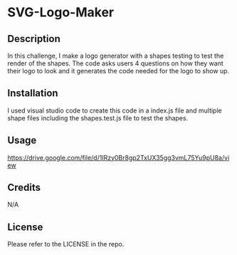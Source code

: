 # SVG-Logo-Maker

## Description

In this challenge, I make a logo generator with a shapes testing to test the render of the shapes. The code asks users 4 questions on how they want their logo to look and it generates the code needed for the logo to show up.

## Installation

I used visual studio code to create this code in a index.js file and multiple shape files including the shapes.test.js file to test the shapes.
## Usage

https://drive.google.com/file/d/1IRzy0Br8gp2TxUX35gg3vmL75Yu9pU8a/view

## Credits

N/A

## License 

Please refer to the LICENSE in the repo.
